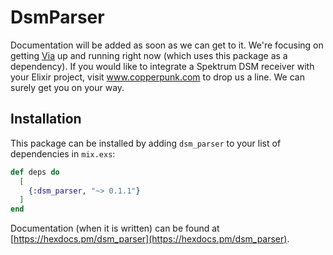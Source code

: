# DsmParser

Documentation will be added as soon as we can get to it. We're focusing on getting [Via](https://github.com/copperpunk-elixir/via) up and running right now (which uses this package as a dependency). If you would like to integrate a Spektrum DSM receiver with your Elixir project, visit www.copperpunk.com to drop us a line. We can surely get you on your way.

## Installation

This package can be installed
by adding `dsm_parser` to your list of dependencies in `mix.exs`:

```elixir
def deps do
  [
    {:dsm_parser, "~> 0.1.1"}
  ]
end
```

Documentation (when it is written) can be found at [https://hexdocs.pm/dsm_parser](https://hexdocs.pm/dsm_parser).

